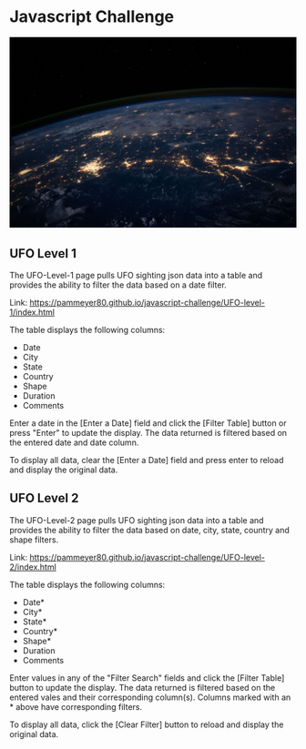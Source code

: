 # Javascript Challenge

![UFO](UFO-level-1/static/images/nasa.jpg)

## UFO Level 1
The UFO-Level-1 page pulls UFO sighting json data into a table and provides the ability to filter the data based on a date filter.

Link: https://pammeyer80.github.io/javascript-challenge/UFO-level-1/index.html

The table displays the following columns:
* Date
* City
* State
* Country
* Shape
* Duration
* Comments


Enter a date in the [Enter a Date] field and click the [Filter Table] button or press "Enter" to update the display. The data returned is filtered based on the entered date and date column.

To display all data, clear the [Enter a Date] field and press enter to reload and display the original data.

## UFO Level 2
The UFO-Level-2 page pulls UFO sighting json data into a table and provides the ability to filter the data based on date, city, state, country and shape filters.

Link: https://pammeyer80.github.io/javascript-challenge/UFO-level-2/index.html

The table displays the following columns:
* Date*
* City*
* State*
* Country*
* Shape*
* Duration
* Comments

Enter values in any of the "Filter Search" fields and click the [Filter Table] button to update the display. The data returned is filtered based on the entered vales and their corresponding column(s). Columns marked with an * above have corresponding filters. 

To display all data, click the [Clear Filter] button to reload and display the original data.